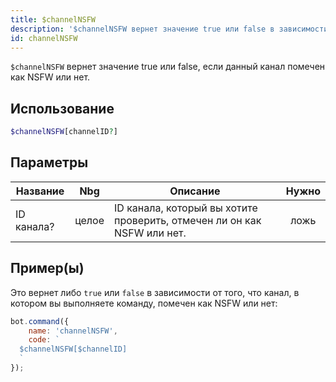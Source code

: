 ```yaml
---
title: $channelNSFW
description: '$channelNSFW вернет значение true или false в зависимости от того, что данный канал помечен как NSFW или нет.'
id: channelNSFW
---
```


`$channelNSFW` вернет значение true или false, если данный канал помечен как NSFW или нет.

## Использование

```php
$channelNSFW[channelID?]
```

## Параметры

| Название   | Nbg   | Описание                                                                | Нужно |
| ---------- | ----- | ----------------------------------------------------------------------- |:-----:|
| ID канала? | целое | ID канала, который вы хотите проверить, отмечен ли он как NSFW или нет. | ложь  |

## Пример(ы)

Это вернет либо `true` или `false` в зависимости от того, что канал, в котором вы выполняете команду, помечен как NSFW или нет:

```javascript
bot.command({
    name: 'channelNSFW',
    code: `
  $channelNSFW[$channelID]
  `
});
```